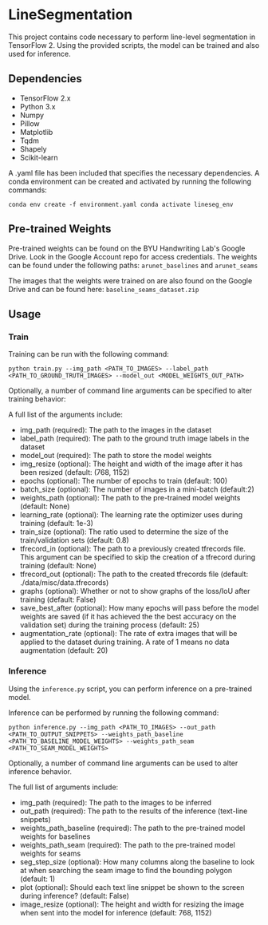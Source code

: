 # LineSegmentation

This project contains code necessary to perform line-level segmentation
in TensorFlow 2. Using the provided scripts, the model can be trained and
also used for inference.

## Dependencies
* TensorFlow 2.x
* Python 3.x
* Numpy
* Pillow
* Matplotlib
* Tqdm
* Shapely
* Scikit-learn

A .yaml file has been included that specifies the necessary dependencies. A
conda environment can be created and activated by running the following
commands:

`
conda env create -f environment.yaml
conda activate lineseg_env
`

## Pre-trained Weights

Pre-trained weights can be found on the BYU Handwriting Lab's Google Drive. Look in the Google Account repo for
access credentials. The weights can be found under the following paths: ```arunet_baselines``` and ```arunet_seams```

The images that the weights were trained on are also found on the Google Drive and can be found here:
```baseline_seams_dataset.zip```

## Usage

### Train

Training can be run with the following command:

`
python train.py --img_path <PATH_TO_IMAGES> --label_path <PATH_TO_GROUND_TRUTH_IMAGES> --model_out <MODEL_WEIGHTS_OUT_PATH>
`

Optionally, a number of command line arguments can be specified to alter training behavior:

A full list of the arguments include:

* img_path (required): The path to the images in the dataset
* label_path (required): The path to the ground truth image labels in the dataset
* model_out (required): The path to store the model weights
* img_resize (optional): The height and width of the image after it has been resized (default: (768, 1152)
* epochs (optional): The number of epochs to train (default: 100)
* batch_size (optional): The number of images in a mini-batch (default:2)
* weights_path (optional): The path to the pre-trained model weights (default: None)
* learning_rate (optional): The learning rate the optimizer uses during training (default: 1e-3)
* train_size (optional): The ratio used to determine the size of the train/validation sets (default: 0.8)
* tfrecord_in (optional): The path to a previously created tfrecords file. This argument can be specified to skip
                          the creation of a tfrecord during training (default: None)
* tfrecord_out (optional): The path to the created tfrecords file (default: ./data/misc/data.tfrecords)
* graphs (optional): Whether or not to show graphs of the loss/IoU after training (default: False)
* save_best_after (optional): How many epochs will pass before the model weights are saved (if it has achieved the
                              the best accuracy on the validation set) during the training process (default: 25)
* augmentation_rate (optional): The rate of extra images that will be applied to the dataset during training. A
                                rate of 1 means no data augmentation (default: 20)

### Inference

Using the ```inference.py``` script, you can perform inference on a
pre-trained model.

Inference can be performed by running the following command:

`
python inference.py --img_path <PATH_TO_IMAGES> --out_path <PATH_TO_OUTPUT_SNIPPETS> --weights_path_baseline <PATH_TO_BASELINE_MODEL_WEIGHTS> --weights_path_seam <PATH_TO_SEAM_MODEL_WEIGHTS>
`

Optionally, a number of command line arguments can be used to alter inference behavior.

The full list of arguments include:

* img_path (required): The path to the images to be inferred
* out_path (required): The path to the results of the inference (text-line snippets)
* weights_path_baseline (required): The path to the pre-trained model weights for baselines
* weights_path_seam (required): The path to the pre-trained model weights for seams
* seg_step_size (optional): How many columns along the baseline to look at when searching the seam image to find
                            the bounding polygon (default: 1)
* plot (optional): Should each text line snippet be shown to the screen during inference? (default: False)
* image_resize (optional): The height and width for resizing the image when sent into the model for inference
                           (default: 768, 1152)
